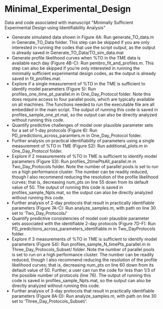 # Minimal_Experimental_Design
Data and code associated with manuscript "Minimally Sufficient Experimental Design using Identifiability Analysis"
-	Generate simulated data shown in Figure 4A: Run generate_TO_data.m in Generate_TO_Data folder. This step can be skipped if you are only interested in running the codes that use the script output, as the output is already saved in Generate_TO_Data/TO_sim_data.mat
-	Generate profile likelihood curves when %TO in the TME data is available each day (Figure 4B-C): Run pembro_fit_and_profiles.m. This step can also be skipped if you’re only interested in running the minimally sufficient experimental design codes, as the output is already saved in fit_profiles.mat.
-	Explore if a single measurement of %TO in the TME is sufficient to identify model parameters (Figure 5): Run profiles_one_time_pt_parallel.m in One_Day_Protocol folder. Note this does require access to four parallel pools, which are typically available on all machines. The functions needed to run the executable file are all embedded in the main script. The output of running this code is saved in profiles_sample_one_pt.mat, so the output can also be directly analyzed without running this code. 
-	Quantify predictive challenges of model over plausible parameter sets for a set of 1-day protocols (Figure 6): Run PD_predictions_across_paramters.m in One_Day_Protocol folder. 
-	Further analysis on practical identifiability of parameters using a single measurement of %TO in TME (Figure S2): Run additional_plots.m in One_Day_Protocol folder.
-	Explore if 2 measurements of %TO in TME is sufficient to identify model parameters (Figure S3): Run profiles_2timePtsAll_parallel.m in Two_Day_Protocols folder. Note the number of parallel pools is set to run on a high performance cluster. The number can be readily reduced, though I also recommend reducing the resolution of the profile likelihood curves; that is, decreasing num_pts on line 55 down from its default value of 50. The output of running this code is saved in profiles_sample_Npts.mat, so the output can also be directly analyzed without running this code. 
-	Further analysis of 2-day protocols that result in practically identifiable parameters (Figure 7A-C): Run analyze_samples.m, with path on line 30 set to ‘Two_Day_Protocols/’
-	Quantify predictive consistencies of model over plausible parameter sets associated with the identifiable 2-day protocols (Figure 7D-F): Run PD_predictions_across_parameters_identifiable.m in Two_DayProtocols folder. 
-	Explore if 3 measurements of %TO in TME is sufficient to identify model parameters (Figure S4): Run profiles_sample_N_timePts_parallel.m in Three_Day_Protocols_Subset/ folder. Note the number of parallel pools is set to run on a high performance cluster. The number can be readily reduced, though I also recommend reducing the resolution of the profile likelihood curves; that is, decreasing num_pts on line 60 down from its default value of 50. Further, a user can run the code for less than 1/3 of the possible number of protocols (line 76). The output of running this code is saved in profiles_sample_Npts.mat, so the output can also be directly analyzed without running this code. 
-	Further analysis of 3-day protocols that result in practically identifiable parameters (Figure 8A-D): Run analyze_samples.m, with path on line 30 set to ‘Three_Day_Protocols_Subset/’. 
